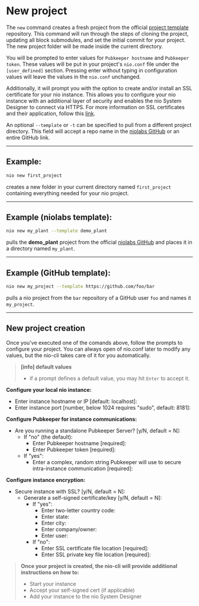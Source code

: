 # New project

The `new` command creates a fresh project from the official [project template](https://github.com/niolabs/project_template) repository. This command will run through the steps of cloning the project, updating all block submodules, and set the initial commit for your project. The new project folder will be made inside the current directory.

You will be prompted to enter values for `Pubkeeper hostname` and `Pubkeeper token`. These values will be put in your project's `nio.conf` file under the `[user_defined]` section. Pressing enter without typing in configuration values will leave the values in the `nio.conf` unchanged.

Additionally, it will prompt you with the option to create and/or install an SSL certificate for your nio instance.  This allows you to configure your nio instance with an additional layer of security and enables the nio System Designer to connect via HTTPS.  For more information on SSL certificates and their application, follow this [link](https://www.globalsign.com/en/ssl-information-center/what-is-an-ssl-certificate/).

An optional `--template` or `-t` can be specified to pull from a different project directory. This field will accept a repo name in the [niolabs GitHub](https://github.com/niolabs) or an entire GitHub link.

---

## Example:

```bash
nio new first_project
```
creates a new folder in your current directory named `first_project` containing everything needed for your nio project.

---

## Example (niolabs template):

```bash
nio new my_plant --template demo_plant
```

pulls the **demo_plant** project from the official [niolabs GitHub](https://github.com/niolabs/plant_demo) and places it in a directory named `my_plant`.

---

## Example (GitHub template):

```bash
nio new my_project --template https://github.com/foo/bar
```

pulls a nio project from the `bar` repository of a GitHub user `foo` and names it `my_project`.

---

## New project creation

Once you've executed one of the comands above, follow the prompts to configure your project. You can always open of nio.conf later to modify any values, but the nio-cli takes care of it for you automatically.

>**[info] default values**
>
>* if a prompt defines a default value, you may hit `Enter` to accept it.

**Configure your local nio instance:**
- Enter instance hostname or IP \[default: localhost\]:
- Enter instance port \[number, below 1024 requires "sudo", default: 8181\]:

**Configure Pubkeeper for instance communications:**
- Are you running a standalone Pubkeeper Server? \[y/N, default = N\]:
  - If "no" (the default):
    - Enter Pubkeeper hostname \[required\]:
    - Enter Pubkeeper token \[required\]:
  - If "yes":
    - Enter a complex, random string Pubkeeper will use to secure intra-instance communication \[required\]:

**Configure instance encryption:**
- Secure instance with SSL? \[y/N, default = N\]:
  - Generate a self-signed certificate/key \[y/N, default = N\]:
    - If "yes":
      - Enter two-letter country code:
      - Enter state:
      - Enter city:
      - Enter company/owner:
      - Enter user:
    - If "no":
      - Enter SSL certificate file location \[required\]:
      - Enter SSL private key file location \[required\]:

>**Once your project is created, the nio-cli will provide additional instructions on how to:**
>
>- Start your instance
>- Accept your self-signed cert (if applicable)
>- Add your instance to the nio System Designer



